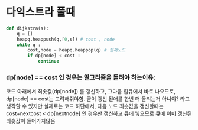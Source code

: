 # 다익스트라 풀때 
```python
def dijkstra(s):
    q = []
    heapq.heappush(q,[0,s]) # cost , node
    while q :
        cost,node = heapq.heappop(q) # 현재노드
        if dp[node] < cost : 
            continue 

```
### dp[node] == cost 인 경우는 알고리즘을 돌려야 하는이유:
코드 아래에서 최솟값(dp[node]) 를 갱신하고, 그다음 힙큐에서 바로 나오므로, dp[node] == cost는 고려해줘야함.
굳이 갱신 된애를 한번 더 돌리는거 아니야? 라고 생각할 수 있지만 실제로는 코드 하단에서, 다음 노드 최솟값을 갱신할때는 
cost+nextcost < dp[nextnode] 인 경우만 갱신하고 큐에 넣으므로 큐에 이미 갱신된 최솟값이 들어가지않음
